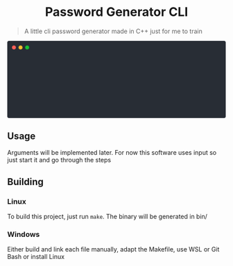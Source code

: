 <h1 align="center">Password Generator CLI</h1>

> A little cli password generator made in C++ just for me to train

<img src=".readme/presentation.svg" align="center">

## Usage

Arguments will be implemented later. For now this software uses input so just start it and go through the steps

## Building

### Linux

To build this project, just run `make`. The binary will be generated in bin/

### Windows

Either build and link each file manually, adapt the Makefile, use WSL or Git Bash or install Linux